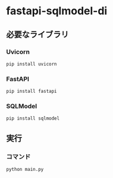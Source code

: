 # fastapi-sqlmodel-di

## 必要なライブラリ

### Uvicorn

~~~
pip install uvicorn
~~~


### FastAPI

~~~
pip install fastapi
~~~

### SQLModel

~~~
pip install sqlmodel
~~~


## 実行

### コマンド

~~~
python main.py
~~~